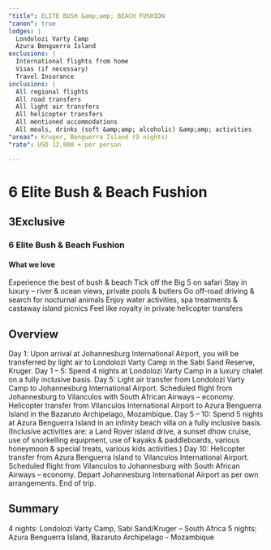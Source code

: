 ```yaml
---
"title": ELITE BUSH &amp;amp; BEACH FUSHION
"canon": true
lodges: |
  Londolozi Varty Camp
  Azura Benguerra Island
exclusions: |
  International flights from home
  Visas (if necessary)
  Travel Insurance
inclusions: |
  All regional flights
  All road transfers
  All light air transfers
  All helicopter transfers
  All mentioned accommodations
  All meals, drinks (soft &amp;amp; alcoholic) &amp;amp; activities
"areas": Kruger, Benguerra Island (9 nights)
"rate": USD 12,000 + per person

---
```


# 6 Elite Bush & Beach Fushion
## 3Exclusive
### 6 Elite Bush & Beach Fushion


#### What we love
Experience the best of bush &amp; beach
Tick off the Big 5 on safari
Stay in luxury – river &amp; ocean views, private pools &amp; butlers
Go off-road driving &amp; search for nocturnal animals 
Enjoy water activities, spa treatments &amp; castaway island picnics
Feel like royalty in private helicopter transfers

## Overview
Day 1:
Upon arrival at Johannesburg International Airport, you will be transferred by light air to Londolozi Varty Camp in the Sabi Sand Reserve, Kruger.
Day 1 – 5:
Spend 4 nights at Londolozi Varty Camp in a luxury chalet on a fully inclusive basis.
Day 5:
Light air transfer from Londolozi Varty Camp to Johannesburg International Airport.
Scheduled flight from Johannesburg to Vilanculos with South African Airways – economy.
Helicopter transfer from Vilanculos International Airport to Azura Benguerra Island in the Bazaruto Archipelago, Mozambique.
Day 5 – 10:
Spend 5 nights at Azura Benguerra Island in an infinity beach villa on a fully inclusive basis.
(Inclusive activities are: a Land Rover island drive, a sunset dhow cruise, use of snorkelling equipment, use of kayaks &amp; paddleboards, various honeymoon &amp; special treats, various kids activities.)
Day 10:
Helicopter transfer from Azura Benguerra Island to Vilanculos International Airport.
Scheduled flight from Vilanculos to Johannesburg with South African Airways – economy.
Depart Johannesburg International Airport as per own arrangements.
End of trip.

## Summary
4 nights:  Londolozi Varty Camp, Sabi Sand/Kruger – South Africa
5 nights:  Azura Benguerra Island, Bazaruto Archipelago - Mozambique